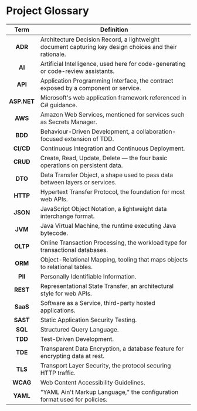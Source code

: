 # Project Glossary

| Term | Definition |
|:---:| --- |
| **ADR** | Architecture Decision Record, a lightweight document capturing key design choices and their rationale. |
| **AI** | Artificial Intelligence, used here for code-generating or code-review assistants. |
| **API** | Application Programming Interface, the contract exposed by a component or service. |
| **ASP\.NET** | Microsoft's web application framework referenced in C# guidance. |
| **AWS** | Amazon Web Services, mentioned for services such as Secrets Manager. |
| **BDD** | Behaviour-Driven Development, a collaboration-focused extension of TDD. |
| **CI/CD** | Continuous Integration and Continuous Deployment. |
| **CRUD** | Create, Read, Update, Delete — the four basic operations on persistent data. |
| **DTO** | Data Transfer Object, a shape used to pass data between layers or services. |
| **HTTP** | Hypertext Transfer Protocol, the foundation for most web APIs. |
| **JSON** | JavaScript Object Notation, a lightweight data interchange format. |
| **JVM** | Java Virtual Machine, the runtime executing Java bytecode. |
| **OLTP** | Online Transaction Processing, the workload type for transactional databases. |
| **ORM** | Object-Relational Mapping, tooling that maps objects to relational tables. |
| **PII** | Personally Identifiable Information. |
| **REST** | Representational State Transfer, an architectural style for web APIs. |
| **SaaS** | Software as a Service, third-party hosted applications. |
| **SAST** | Static Application Security Testing. |
| **SQL** | Structured Query Language. |
| **TDD** | Test-Driven Development. |
| **TDE** | Transparent Data Encryption, a database feature for encrypting data at rest. |
| **TLS** | Transport Layer Security, the protocol securing HTTP traffic. |
| **WCAG** | Web Content Accessibility Guidelines. |
| **YAML** | "YAML Ain't Markup Language," the configuration format used for policies. |


